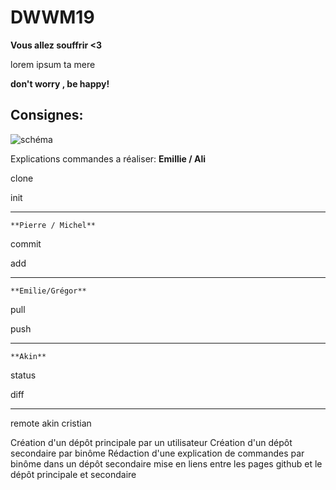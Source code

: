 # DWWM19

**Vous allez souffrir <3**


<p> lorem ipsum ta mere</p>

**don't worry , be happy!**

## Consignes: 


![schéma](https://cdn.discordapp.com/attachments/885100842372435968/897763024688001054/Untitled_Diagram.drawio1.png)


Explications commandes a réaliser:
    **Emillie / Ali**
  
  clone 
  
  init
  
  -----
    **Pierre / Michel**
  
  commit  
  
  add
  
  -----
    **Emilie/Grégor**
  
  pull 
  
  push

  -----
    **Akin**

  status
  
  diff
  
  -----
  
  remote akin cristian
  
Création d'un dépôt principale par un utilisateur
Création d'un dépôt secondaire par binôme
Rédaction d'une explication de commandes par binôme dans un dépôt secondaire
mise en liens entre les pages github et le dépôt principale et secondaire

